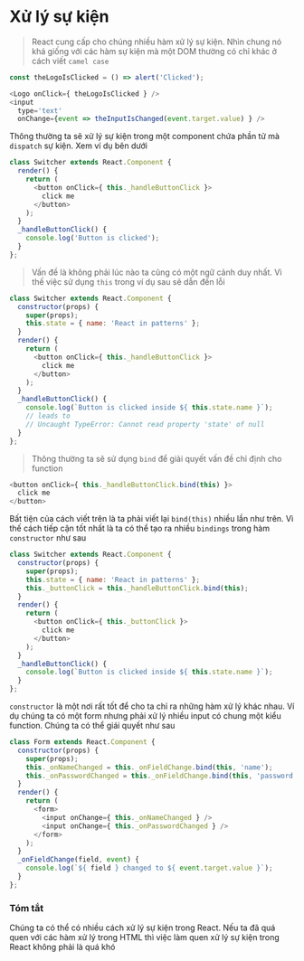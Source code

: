 # Xử lý sự kiện
>React cung cấp cho chúng nhiều hàm xử lý sự kiện. Nhìn chung nó khá giống với các hàm sự kiện mà một DOM thường có chỉ khác ở cách viết `camel case`

```javascript
const theLogoIsClicked = () => alert('Clicked');

<Logo onClick={ theLogoIsClicked } />
<input
  type='text'
  onChange={event => theInputIsChanged(event.target.value) } />
```
Thông thường ta sẽ xử lý sự kiện trong một component chứa phần tử mà `dispatch` sự kiện. Xem ví dụ bên dưới

```javascript
class Switcher extends React.Component {
  render() {
    return (
      <button onClick={ this._handleButtonClick }>
        click me
      </button>
    );
  }
  _handleButtonClick() {
    console.log('Button is clicked');
  }
};
```

>Vấn đề là không phải lúc nào ta cũng có một ngữ cảnh duy nhất. Vì thế việc sử dụng `this` trong ví dụ sau sẽ dẫn đến lỗi
```javascript
class Switcher extends React.Component {
  constructor(props) {
    super(props);
    this.state = { name: 'React in patterns' };
  }
  render() {
    return (
      <button onClick={ this._handleButtonClick }>
        click me
      </button>
    );
  }
  _handleButtonClick() {
    console.log(`Button is clicked inside ${ this.state.name }`);
    // leads to
    // Uncaught TypeError: Cannot read property 'state' of null
  }
};
```
>Thông thường ta sẽ sử dụng `bind` để giải quyết vấn đề chỉ định cho function

```javascript
<button onClick={ this._handleButtonClick.bind(this) }>
  click me
</button>
```

Bất tiện của cách viết trên là ta phải viết lại `bind(this)` nhiều lần như trên. Vì thế cách tiếp cận tốt nhất là ta có thể tạo ra nhiều `bindings` trong hàm `constructor` như sau

```javascript
class Switcher extends React.Component {
  constructor(props) {
    super(props);
    this.state = { name: 'React in patterns' };
    this._buttonClick = this._handleButtonClick.bind(this);
  }
  render() {
    return (
      <button onClick={ this._buttonClick }>
        click me
      </button>
    );
  }
  _handleButtonClick() {
    console.log(`Button is clicked inside ${ this.state.name }`);
  }
};
```

`constructor` là một nơi rất tốt để cho ta chỉ ra những hàm xử lý khác nhau. Ví dụ chúng ta có một form nhưng phải xử lý nhiều input có chung một kiểu function. Chúng ta có thể giái quyết như sau

```javascript
class Form extends React.Component {
  constructor(props) {
    super(props);
    this._onNameChanged = this._onFieldChange.bind(this, 'name');
    this._onPasswordChanged = this._onFieldChange.bind(this, 'password');
  }
  render() {
    return (
      <form>
        <input onChange={ this._onNameChanged } />
        <input onChange={ this._onPasswordChanged } />
      </form>
    );
  }
  _onFieldChange(field, event) {
    console.log(`${ field } changed to ${ event.target.value }`);
  }
};
```

### Tóm tắt
Chúng ta có thể có nhiều cách xử lý sự kiện trong React. Nếu ta đã quá quen với các hàm xử lý trong HTML thì việc làm quen xử lý sự kiện trong React không phải là quá khó
